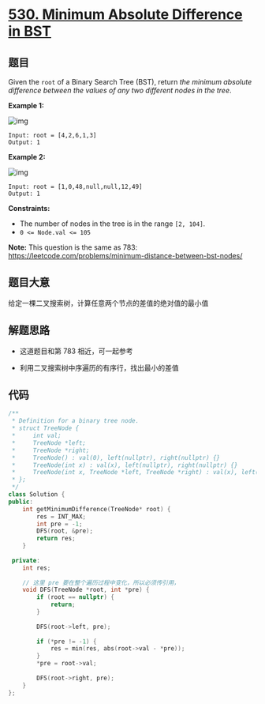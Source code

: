 # [530. Minimum Absolute Difference in BST](https://leetcode.com/problems/minimum-absolute-difference-in-bst/)

## 题目

Given the `root` of a Binary Search Tree (BST), return *the minimum absolute difference between the values of any two different nodes in the tree*.

 

**Example 1:**

![img](https://assets.leetcode.com/uploads/2021/02/05/bst1.jpg)

```
Input: root = [4,2,6,1,3]
Output: 1
```

**Example 2:**

![img](https://assets.leetcode.com/uploads/2021/02/05/bst2.jpg)

```
Input: root = [1,0,48,null,null,12,49]
Output: 1
```

 

**Constraints:**

- The number of nodes in the tree is in the range `[2, 104]`.
- `0 <= Node.val <= 105`

 

**Note:** This question is the same as 783: https://leetcode.com/problems/minimum-distance-between-bst-nodes/

## 题目大意

给定一棵二叉搜索树，计算任意两个节点的差值的绝对值的最小值

## 解题思路

* 这道题目和第 783 相近，可一起参考

* 利用二叉搜索树中序遍历的有序行，找出最小的差值

## 代码

````c++
/**
 * Definition for a binary tree node.
 * struct TreeNode {
 *     int val;
 *     TreeNode *left;
 *     TreeNode *right;
 *     TreeNode() : val(0), left(nullptr), right(nullptr) {}
 *     TreeNode(int x) : val(x), left(nullptr), right(nullptr) {}
 *     TreeNode(int x, TreeNode *left, TreeNode *right) : val(x), left(left), right(right) {}
 * };
 */
class Solution {
public:    
    int getMinimumDifference(TreeNode* root) {
        res = INT_MAX;
        int pre = -1;
        DFS(root, &pre);
        return res;
    }
    
 private:
    int res;
    
    // 这里 pre 要在整个遍历过程中变化，所以必须传引用，
    void DFS(TreeNode *root, int *pre) {
        if (root == nullptr) {
            return;
        }
        
        DFS(root->left, pre);
        
        if (*pre != -1) {
            res = min(res, abs(root->val - *pre));
        }
        *pre = root->val;
        
        DFS(root->right, pre);
    }
};
````

